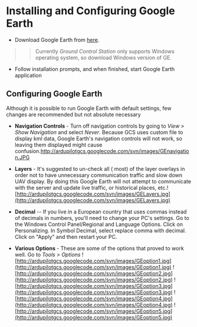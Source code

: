 # Installing and Configuring Google Earth #

  * Download Google Earth from [here](http://earth.google.com/intl/en/download-earth.html).
> > Currently _Ground Control Station_ only supports Windows operating system, so download  Windows version of GE.
  * Follow installation prompts, and when finished, start Google Earth application


## Configuring Google Earth ##

Although it is possible to run Google Earth with default settings,  few changes are recommended but not absolute necessary



  * **Navigation Controls** - Turn off navigation controls by going to _View > Show Navigation_ and select _Never_.  Because GCS uses custom file to display kml data, Google Earth's navigation controls will not work, so leaving them displayed might cause confusion.http://ardupilotgcs.googlecode.com/svn/images/GEnavigation.JPG


  * **Layers** - It's suggested to un-check all ( most) of the layer overlays in order not to have unnecessary communication traffic and slow down UAV display. By doing this Google Earth will not attempt to communicate with the server and update live traffic, or historical places, etc.![http://ardupilotgcs.googlecode.com/svn/images/GELayers.jpg](http://ardupilotgcs.googlecode.com/svn/images/GELayers.jpg)

  * **Decimal** -- If you live in a European country that uses commas instead of decimals in numbers, you'll need to change your PC's settings. Go to the Windows Control Panel/Regional and Language Options. Click on Personalizing. In Symbol Decimal, select replace comma with decimal. Click on "Apply" and then restart your PC.

  * **Various Options** - These are some of the options that proved to work well. Go to _Tools > Options_ ![http://ardupilotgcs.googlecode.com/svn/images/GEoption1.jpg](http://ardupilotgcs.googlecode.com/svn/images/GEoption1.jpg) ![http://ardupilotgcs.googlecode.com/svn/images/GEoption2.jpg](http://ardupilotgcs.googlecode.com/svn/images/GEoption2.jpg) ![http://ardupilotgcs.googlecode.com/svn/images/GEoption3.jpg](http://ardupilotgcs.googlecode.com/svn/images/GEoption3.jpg) ![http://ardupilotgcs.googlecode.com/svn/images/GEoption4.jpg](http://ardupilotgcs.googlecode.com/svn/images/GEoption4.jpg) ![http://ardupilotgcs.googlecode.com/svn/images/GEoption5.jpg](http://ardupilotgcs.googlecode.com/svn/images/GEoption5.jpg)